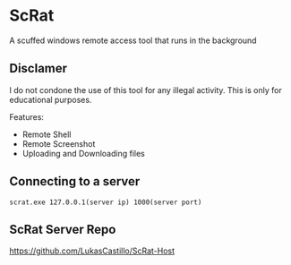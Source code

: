 # ScRat
A scuffed windows remote access tool that runs in the background

## Disclamer
I do not condone the use of this tool for any illegal activity. This is only for educational purposes. 

Features:
- Remote Shell
- Remote Screenshot
- Uploading and Downloading files

## Connecting to a server
`scrat.exe 127.0.0.1(server ip) 1000(server port)`

## ScRat Server Repo
https://github.com/LukasCastillo/ScRat-Host

